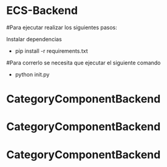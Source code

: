 # ECS-Backend

#Para ejecutar realizar los siguientes pasos:

Instalar dependencias

- pip install -r requirements.txt

#Para correrlo se necesita que ejecutar el siguiente comando

- python init.py
# CategoryComponentBackend
# CategoryComponentBackend
# CategoryComponentBackend
